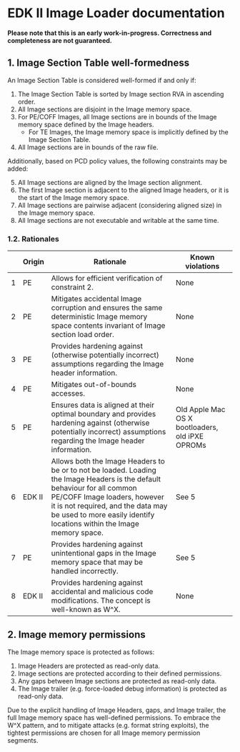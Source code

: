 # EDK II Image Loader documentation

**Please note that this is an early work-in-progress. Correctness and completeness are not guaranteed.**

## 1. Image Section Table well-formedness
An Image Section Table is considered well-formed if and only if:
1. The Image Section Table is sorted by Image section RVA in ascending order.
2. All Image sections are disjoint in the Image memory space.
3. For PE/COFF Images, all Image sections are in bounds of the Image memory space defined by the Image headers.
   * For TE Images, the Image memory space is implicitly defined by the Image Section Table.
4. All Image sections are in bounds of the raw file.

Additionally, based on PCD policy values, the following constraints may be added:

5. All Image sections are aligned by the Image section alignment.
6. The first Image section is adjacent to the aligned Image headers, or it is the start of the Image memory space.
7. All Image sections are pairwise adjacent (considering aligned size) in the Image memory space.
8. All Image sections are not executable and writable at the same time.

### 1.2. Rationales

|| Origin | Rationale | Known violations |
|---|---|---|---|
|1 | PE | Allows for efficient verification of constraint 2. | None |
|2 | PE | Mitigates accidental Image corruption and ensures the same deterministic Image memory space contents invariant of Image section load order. | None |
|3 | PE | Provides hardening against (otherwise potentially incorrect) assumptions regarding the Image header information. | None |
|4 | PE | Mitigates out-of-bounds accesses. | None |
|5 | PE | Ensures data is aligned at their optimal boundary and provides hardening against (otherwise potentially incorrect) assumptions regarding the Image header information. | Old Apple Mac OS X bootloaders, old iPXE OPROMs |
|6 | EDK II | Allows both the Image Headers to be or to not be loaded. Loading the Image Headers is the default behaviour for all common PE/COFF Image loaders, however it is not required, and the data may be used to more easily identify locations within the Image memory space. | See 5 |
|7 | PE | Provides hardening against unintentional gaps in the Image memory space that may be handled incorrectly. | See 5 |
|8 | EDK II | Provides hardening against accidental and malicious code modifications. The concept is well-known as W^X. | None |

## 2. Image memory permissions
The Image memory space is protected as follows:
1. Image Headers are protected as read-only data.
2. Image sections are protected according to their defined permissions.
3. Any gaps between Image sections are protected as read-only data.
4. The Image trailer (e.g. force-loaded debug information) is protected as read-only data.

Due to the explicit handling of Image Headers, gaps, and Image trailer, the full Image memory space has well-defined permissions. To embrace the W^X pattern, and to mitigate attacks (e.g. format string exploits), the tightest permissions are chosen for all Image memory permission segments.